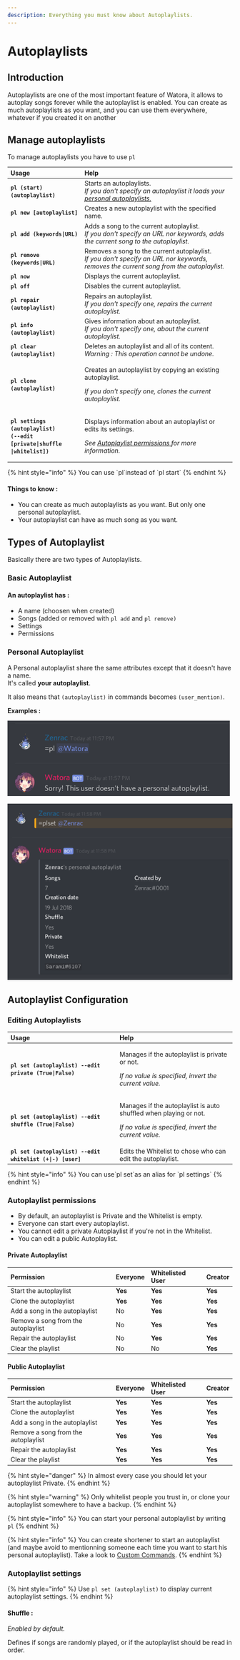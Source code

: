 ```yaml
---
description: Everything you must know about Autoplaylists.
---
```


# Autoplaylists

## Introduction

Autoplaylists are one of the most important feature of Watora, it allows to autoplay songs forever while the autoplaylist is enabled. You can create as much autoplaylists as you want, and you can use them everywhere, whatever if you created it on another

## Manage autoplaylists

To manage autoplaylists you have to use `pl`

<table>
  <thead>
    <tr>
      <th style="text-align:left">Usage</th>
      <th style="text-align:left">Help</th>
    </tr>
  </thead>
  <tbody>
    <tr>
      <td style="text-align:left"><b><code>pl (start) (autoplaylist)</code></b>
      </td>
      <td style="text-align:left">Starts an autoplaylists.
        <br /><em>If you don't specify an autoplaylist it loads your </em><a href="autoplaylists.md#personal-autoplaylist"><em>personal autoplaylists.</em></a><em></em>
      </td>
    </tr>
    <tr>
      <td style="text-align:left"><b><code>pl new [autoplaylist]</code></b>
      </td>
      <td style="text-align:left">Creates a new autoplaylist with the specified name.</td>
    </tr>
    <tr>
      <td style="text-align:left"><b><code>pl add (keywords|URL)</code></b>
      </td>
      <td style="text-align:left">Adds a song to the current autoplaylist.
        <br /><em>If you don't specify an URL nor keywords, adds the current song to the autoplaylist.</em>
      </td>
    </tr>
    <tr>
      <td style="text-align:left"><b><code>pl remove (keywords|URL)</code></b>
      </td>
      <td style="text-align:left">Removes a song to the current autoplaylist.
        <br /><em>If you don't specify an URL nor keywords, removes the current song from the autoplaylist.</em>
      </td>
    </tr>
    <tr>
      <td style="text-align:left"><b><code>pl now</code></b>
      </td>
      <td style="text-align:left">Displays the current autoplaylist.</td>
    </tr>
    <tr>
      <td style="text-align:left"><b><code>pl off</code></b>
      </td>
      <td style="text-align:left">Disables the current autoplaylist.</td>
    </tr>
    <tr>
      <td style="text-align:left"><b><code>pl repair (autoplaylist)</code></b>
      </td>
      <td style="text-align:left">Repairs an autoplaylist.
        <br /><em>If you don't specify one, repairs the current autoplaylist.</em>
      </td>
    </tr>
    <tr>
      <td style="text-align:left"><b><code>pl info (autoplaylist)</code></b>
      </td>
      <td style="text-align:left">Gives information about an autoplaylist.
        <br /><em>If you don't specify one, about the current autoplaylist.</em>
      </td>
    </tr>
    <tr>
      <td style="text-align:left"><b><code>pl clear (autoplaylist)</code></b>
      </td>
      <td style="text-align:left">Deletes an autoplaylist and all of its content.
        <br /><em>Warning : This operation cannot be undone.</em>
      </td>
    </tr>
    <tr>
      <td style="text-align:left"><b><code>pl clone (autoplaylist)</code></b>
      </td>
      <td style="text-align:left">
        <p>Creates an autoplaylist by copying an existing autoplaylist.</p>
        <p><em>If you don't specify one, clones the current autoplaylist.</em>
        </p>
      </td>
    </tr>
    <tr>
      <td style="text-align:left"><b><code>pl settings (autoplaylist) <br />(--edit [private|shuffle<br />|whitelist])</code></b>
      </td>
      <td style="text-align:left">
        <p>Displays information about an autoplaylist or edits its settings.</p>
        <p><em>See </em><a href="autoplaylists.md#autoplaylist-permissions"><em>Autoplaylist permissions </em></a><em>for more information.</em>
        </p>
      </td>
    </tr>
  </tbody>
</table>{% hint style="info" %}
You can use `pl`instead of `pl start`
{% endhint %}

#### Things to know :

* You can create as much autoplaylists as you want. But only one personal autoplaylist.
* Your autoplaylist can have as much song as you want.

## Types of Autoplaylist

Basically there are two types of Autoplaylists. 

### Basic Autoplaylist

#### An autoplaylist has :

* A name \(choosen when created\)
* Songs \(added or removed with `pl add` and `pl remove)`
* Settings
* Permissions

### Personal Autoplaylist

A Personal autoplaylist share the same attributes except that it doesn't have a name.  
It's called **your autoplaylist**.

It also means that `(autoplaylist)` in commands becomes `(user_mention)`.

**Examples :**

![Using only pl instead of pl start and mentionning someone to load his personal autoplaylist](../.gitbook/assets/image%20%283%29.png)

![Mentionning myself to display my personal autoplaylist settings](../.gitbook/assets/image%20%286%29.png)

## Autoplaylist Configuration

### Editing Autoplaylists

<table>
  <thead>
    <tr>
      <th style="text-align:left">Usage</th>
      <th style="text-align:left">Help</th>
    </tr>
  </thead>
  <tbody>
    <tr>
      <td style="text-align:left"><b><code>pl set (autoplaylist) --edit private (True|False)</code></b>
      </td>
      <td style="text-align:left">
        <p>Manages if the autoplaylist is private or not.</p>
        <p><em>If no value is specified, invert the current value.</em>
        </p>
      </td>
    </tr>
    <tr>
      <td style="text-align:left"><b><code>pl set (autoplaylist) --edit shuffle (True|False)</code></b>
      </td>
      <td style="text-align:left">
        <p>Manages if the autoplaylist is auto shuffled when playing or not.</p>
        <p><em>If no value is specified, invert the current value.</em>
        </p>
      </td>
    </tr>
    <tr>
      <td style="text-align:left"><b><code>pl set (autoplaylist) --edit whitelist (+|-) [user]</code></b>
      </td>
      <td style="text-align:left">Edits the Whitelist to chose who can edit the autoplaylist.</td>
    </tr>
  </tbody>
</table>{% hint style="info" %}
You can use`pl set`as an alias for `pl settings`
{% endhint %}

### Autoplaylist permissions

* By default, an autoplaylist is Private and the Whitelist is empty.
* Everyone can start every autoplaylist.
* You cannot edit a private Autoplaylist if you're not in the Whitelist.
* You can edit a public Autoplaylist.

#### Private Autoplaylist

| Permission | Everyone | Whitelisted User | Creator |
| :--- | :--- | :--- | :--- |
| Start the autoplaylist | **Yes** | **Yes** | **Yes** |
| Clone the autoplaylist | **Yes** | **Yes** | **Yes** |
| Add a song in the autoplaylist | No | **Yes** | **Yes** |
| Remove a song from the autoplaylist | No | **Yes** | **Yes** |
| Repair the autoplaylist | No | **Yes** | **Yes** |
| Clear the playlist | No | No | **Yes** |

#### Public Autoplaylist

| Permission | Everyone | Whitelisted User | Creator |
| :--- | :--- | :--- | :--- |
| Start the autoplaylist | **Yes** | **Yes** | **Yes** |
| Clone the autoplaylist | **Yes** | **Yes** | **Yes** |
| Add a song in the autoplaylist | **Yes** | **Yes** | **Yes** |
| Remove a song from the autoplaylist | **Yes** | **Yes** | **Yes** |
| Repair the autoplaylist | **Yes** | **Yes** | **Yes** |
| Clear the playlist | **Yes** | **Yes** | **Yes** |

{% hint style="danger" %}
In almost every case you should let your autoplaylist Private.
{% endhint %}

{% hint style="warning" %}
Only whitelist people you trust in, or clone your autoplaylist somewhere to have a backup.
{% endhint %}

{% hint style="info" %}
You can start your personal autoplaylist by writing `pl`
{% endhint %}

{% hint style="info" %}
You can create shortener to start an autoplaylist \(and maybe avoid to mentionning someone each time you want to start his personal autoplaylist\). Take a look to [Custom Commands](custom-commands-1.md).
{% endhint %}

### Autoplaylist settings

{% hint style="info" %}
Use `pl set (autoplaylist)` to display current autoplaylist settings.
{% endhint %}

#### Shuffle :

_Enabled by default._

Defines if songs are randomly played, or if the autoplaylist should be read in order.

